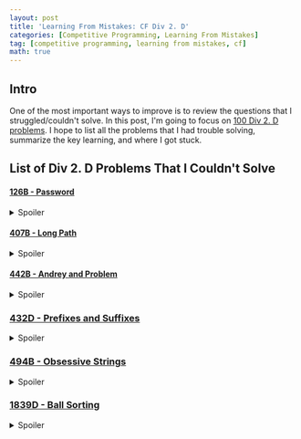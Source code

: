 ```yaml
---
layout: post
title: 'Learning From Mistakes: CF Div 2. D'
categories: [Competitive Programming, Learning From Mistakes]
tag: [competitive programming, learning from mistakes, cf]
math: true
---
```


## Intro
One of the most important ways to improve is to review the questions that I struggled/couldn't solve. In this post, I'm going to focus on [100 Div 2. D problems](https://earthshakira.github.io/a2oj-clientside/server/Ladder7.html). I hope to list all the problems that I had trouble solving, summarize the key learning, and where I got stuck.

## List of Div 2. D Problems That I Couldn't Solve

#### [126B - Password](https://earthshakira.github.io/a2oj-clientside/server/Ladder7.html)
<details>
    <summary>Spoiler</summary>
    * Key learning: KMP prefix function
    * Where I got stuck:
        + KMP prefix function (instead, I used a bogus dp solution)
        + How to deal with the suffix
    * Tags: string algorithms
</details>

#### [407B - Long Path](https://codeforces.com/problemset/problem/407/B)
<details>
    <summary>Spoiler</summary>
    * Key learning: read problem statement carefully
    * Where I got stuck:
        + Didn't realize that $p[i] <= i$, the key to solving the problem
        + Didn't come up with the dp solution either, even after reading the problem correctly
    * Tags: dp
</details>

#### [442B - Andrey and Problem](https://codeforces.com/problemset/problem/442/B)
<details>
    <summary>Spoiler</summary>
    * Where I got stuck:
        + Used a bogus dp solution without realizing that it's incorrect
        + Instead, it's necessary to derive a mathematical formula to prove that the optimal set of people is always the suffix of a sorted array
    * Tags: Math
</details>

### [432D - Prefixes and Suffixes](https://codeforces.com/problemset/problem/432/D)
<details>
    <summary>Spoiler</summary>
    * Technically I solved this problem
    * The reason I decided to include it is because it's a great KMP problem
    * Tags: string algorithms, kmp
</details>

### [494B - Obsessive Strings](https://codeforces.com/problemset/problem/494/B)
<details>
    <summary>Spoiler</summary>
    * Where I got stuck: I couldn't figure out how to find occurrence of substrings based on the kmp prefix function.
    * Tags: string algorithms, kmp
</details>

### [1839D - Ball Sorting](https://codeforces.com/contest/1839/problem/D)
<details>
    <summary>Spoiler</summary>
    * Where I got stuck: Wasn't able to "abstracitfy" the problem
    * Tags: dp
</details>
